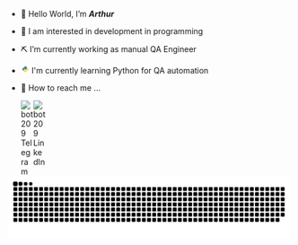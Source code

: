
- 👋 Hello World, I’m ***Arthur***
- 👀 I am interested in development in programming
- ⛏  I’m currently working as manual QA Engineer
- <code><img height="15" src="https://raw.githubusercontent.com/github/explore/80688e429a7d4ef2fca1e82350fe8e3517d3494d/topics/python/python.png"></code> I'm currently learning Python for QA automation
- 📩 How to reach me ... 

     <a href="https://t.me/bot209">
          <img align="left" alt="bot209 Telegram" width="22px" src="https://www.svgrepo.com/show/271142/telegram.svg" />
     </a>
     <a href="https://www.linkedin.com/in/bo209/">
          <img align="left" alt="bot209 LinkedIn" width="22px" src="https://upload.wikimedia.org/wikipedia/commons/thumb/c/ca/LinkedIn_logo_initials.png/600px-LinkedIn_logo_initials.png" />
     </a>
<picture>
  <source
    media="(prefers-color-scheme: dark)"
    srcset="
      https://raw.githubusercontent.com/platane/snk/output/github-contribution-grid-snake-dark.svg
    "
  />
  <source
    media="(prefers-color-scheme: light)"
    srcset="
      https://raw.githubusercontent.com/platane/snk/output/github-contribution-grid-snake.svg
    "
  />
  <img
    alt="github contribution grid snake animation"
    src="https://raw.githubusercontent.com/platane/snk/output/github-contribution-grid-snake.svg"
  />
</picture>
<!---
bot209/bot209 is a ✨ special ✨ repository because its README.md (this file) appears on your GitHub profile.
You can click the Preview link to take a look at your changes.
--->
